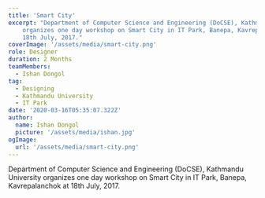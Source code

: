 ```yaml
---
title: 'Smart City'
excerpt: "Department of Computer Science and Engineering (DoCSE), Kathmandu University
    organizes one day workshop on Smart City in IT Park, Banepa, Kavrepalanchok at
    18th July, 2017."
coverImage: '/assets/media/smart-city.png'
role: Designer
duration: 2 Months
teamMembers:
  - Ishan Dongol
tag:
  - Designing
  - Kathmandu University
  - IT Park
date: '2020-03-16T05:35:07.322Z'
author:
  name: Ishan Dongol
  picture: '/assets/media/ishan.jpg'
ogImage:
  url: '/assets/media/smart-city.png'
---
```


Department of Computer Science and Engineering (DoCSE), Kathmandu University
    organizes one day workshop on Smart City in IT Park, Banepa, Kavrepalanchok at
    18th July, 2017.